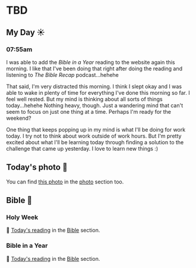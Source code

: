 # TBD

## My Day ☀️

### 07:55am

I was able to add the *Bible in a Year* reading to the website again this morning. I like that I've been doing that right after doing the reading and listening to *The Bible Recap* podcast...hehehe

That said, I'm very distracted this morning. I think I slept okay and I was able to wake in plenty of time for everything I've done this morning so far. I feel well rested. But my mind is thinking about all sorts of things today...hehehe Nothing heavy, though. Just a wandering mind that can't seem to focus on just one thing at a time. Perhaps I'm ready for the weekend?

One thing that keeps popping up in my mind is what I'll be doing for work today. I try not to think about work outside of work hours. But I'm pretty excited about what I'll be learning today through finding a solution to the challenge that came up yesterday. I love to learn new things :)



## Today's photo 📸

<!--@include: @/photos/photo-a-day/2025/04/17.md{3,}-->

You can find [this photo](/photos/photo-a-day/2025/04/17) in the [photo](/photos/) section too.

## Bible 📖

### Holy Week

📖 [Today's reading](/bible/plans/holy-week-easter/5) in the [Bible](/bible/) section.

### Bible in a Year

📖 [Today's reading](/bible/plans/bible-in-a-year/04/18) in the [Bible](/bible/) section.